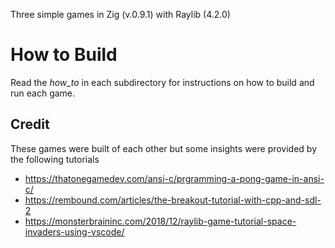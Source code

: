 Three simple games in Zig (v.0.9.1) with Raylib (4.2.0)

# How to Build

Read the _how_to_ in each subdirectory for instructions on how to build and run each game.

## Credit

These games were built of each other but some insights were provided by the following tutorials

+ https://thatonegamedev.com/ansi-c/prgramming-a-pong-game-in-ansi-c/
+ https://rembound.com/articles/the-breakout-tutorial-with-cpp-and-sdl-2
+ https://monsterbraininc.com/2018/12/raylib-game-tutorial-space-invaders-using-vscode/
